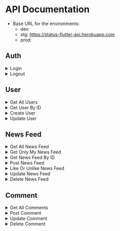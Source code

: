 # API Documentation
* Base URL for the environments:
    * dev: 
    * stg: https://status-flutter-api.herokuapp.com
    * prod: 
## Auth
<details>
    <summary>Login</summary>
    
    _ endpoint POST: /auth/login
    _ authorization: NO
    _ body: email, password
    _ param:
</details>

<details>
    <summary>Logout</summary>
    
    _ endpoint:
    _ authorization:
    _ body:
    _ param:
</details>

## User
<details>
    <summary>Get All Users</summary>
    
    _ endpoint GET: /users
    _ authorization: YES
    _ body:
    _ param:
</details>

<details>
    <summary>Get User By ID</summary>
    
    _ endpoint GET: /users/{user_id}
    _ authorization: YES
    _ body:
    _ param:
</details>

<details>
    <summary>Create User</summary>
    
    _ endpoint POST: /users
    _ authorization: NO
    _ body: email, gender, name, phone_number, password, image
    _ param:
</details>

<details>
    <summary>Update User</summary>
    
    _ endpoint PUT: /users
    _ authorization: YES
    _ body: gender, name, phone_number, image
    _ param:
</details>

## News Feed
<details>
    <summary>Get All News Feed</summary>
    
    _ endpoint GET: /news_feed
    _ authorization: YES
    _ body:
    _ param:
</details>

<details>
    <summary>Get Only My News Feed</summary>
    
    * endpoint GET: /news_feed/mine
    * authorization: YES
    * body:
    * param:
</details>

<details>
    <summary>Get News Feed By ID</summary>
    
    * endpoint GET: /news_feed/{news_feed_id}
    * authorization: YES
    * body:
    * param:
</details>

<details>
    <summary>Post News Feed</summary>
    
    * endpoint POST: /news_feed
    * authorization: YES
    * body: content
    * param:
</details>

<details>
    <summary>Like Or Unlike News Feed</summary>
    
    * endpoint POST: /news_feed/like_or_unlike/{news_feed_id}
    * authorization: YES
    * body:
    * param:
</details>

<details>
    <summary>Update News Feed</summary>
    
    * endpoint PUT: /news_feed/{news_feed_id}
    * authorization: YES
    * body: content
    * param:
</details>

<details>
    <summary>Delete News Feed</summary>
    
    * endpoint DELETE: /news_feed/{news_feed_id}
    * authorization: YES
    * body:
    * param:
</details>

## Comment
<details>
    <summary>Get All Comments</summary>
    
    _ endpoint GET: /comment/in_news_feed/{news_feed_id}
    _ authorization: YES
    _ body:
    _ param:
</details>

<details>
    <summary>Post Comment</summary>
    
    _ endpoint POST: /comment
    _ authorization: YES
    _ body: news_feed_id, content
    _ param:
</details>

<details>
    <summary>Update Comment</summary>
    
    _ endpoint PUT: /comment/{comment_id}
    _ authorization: YES
    _ body: content
    _ param:
</details>

<details>
    <summary>Delete Comment</summary>
    
    _ endpoint DELETE: /comment/{comment_id}
    _ authorization: YES
    _ body:
    _ param:
</details>